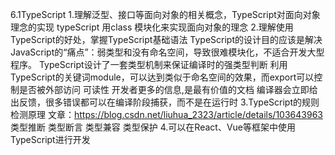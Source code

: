 6.1TypeScript
1.理解泛型、接口等面向对象的相关概念，TypeScript对面向对象理念的实现
    typeScript 用class 模块化来实现面向对象的理念
2.理解使用TypeScript的好处，掌握TypeScript基础语法
    TypeScript的设计目的应该是解决JavaScript的“痛点”：弱类型和没有命名空间，导致很难模块化，不适合开发大型程序。
    TypeScript设计了一套类型机制来保证编译时的强类型判断
    利用TypeScript的关键词module，可以达到类似于命名空间的效果，而export可以控制是否被外部访问
    可读性 开发者更多的信息,是最有价值的文档
    编译器会立即给出反馈，很多错误都可以在编译阶段捕获，而不是在运行时
3.TypeScript的规则检测原理
    文章：https://blog.csdn.net/liuhua_2323/article/details/103643963
    类型推断
    类型断言
    类型兼容
    类型保护
4.可以在React、Vue等框架中使用TypeScript进行开发